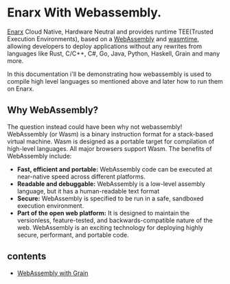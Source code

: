 # Enarx With Webassembly.

[Enarx](https://enarx.dev/) Cloud Native, Hardware Neutral and provides runtime TEE(Trusted Execution Environments), based on a [WebAssembly](https://webassembly.org/) and [wasmtime](https://wasmtime.dev/), allowing developers to deploy applications without any rewrites from languages like Rust, C/C++, C#, Go, Java, Python, Haskell, Grain and many more.

In this documentation i'll be demonstrating how webassembly is used to compile high level languages so mentioned above  and later how to run them on Enarx.

## Why WebAssembly?

The question instead could have been why not webassembly!
WebAssembly (or Wasm) is a binary instruction format for a stack-based virtual machine. Wasm is designed as a portable target for compilation of high-level languages.
All major browsers support Wasm. The benefits of WebAssembly include:
- **Fast, efficient and portable:** WebAssembly code can be executed at near-native speed across different platforms.
- **Readable and debuggable:** WebAssembly is a low-level assembly language, but it has a human-readable text format
- **Secure:** WebAssembly is specified to be run in a safe, sandboxed execution environment.
- **Part of the open web platform:** It is designed to maintain the versionless, feature-tested, and backwards-compatible nature of the web.
WebAssembly is an exciting technology for deploying highly secure, performant, and portable code.

## contents

 - [WebAssembly with Grain](https://awesomeopensource.com/project/elangosundar/awesome-README-templates)
